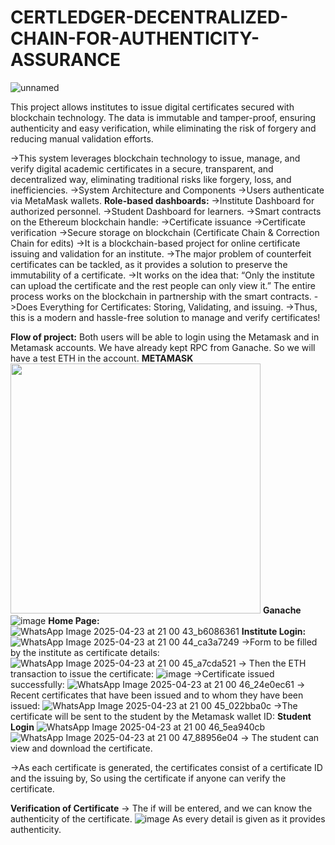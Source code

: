 # CERTLEDGER-DECENTRALIZED-CHAIN-FOR-AUTHENTICITY-ASSURANCE
![unnamed](https://github.com/user-attachments/assets/ede814f5-408a-40cf-b26a-9d291dc70787)

This project allows institutes to issue digital certificates secured with blockchain technology. The data is immutable and tamper-proof, ensuring authenticity and easy verification, while eliminating the risk of forgery and reducing manual validation efforts.

->This system leverages blockchain technology to issue, manage, and verify digital academic certificates in a secure, transparent, and decentralized way, eliminating traditional risks like forgery, loss, and inefficiencies.
->System Architecture and Components
->Users authenticate via MetaMask wallets.
**Role-based dashboards:**
->Institute Dashboard for authorized personnel.
->Student Dashboard for learners.
->Smart contracts on the Ethereum blockchain handle:
->Certificate issuance
->Certificate verification
->Secure storage on blockchain (Certificate Chain & Correction Chain for edits)
->It is a blockchain-based project for online certificate issuing and validation for an institute.
->The major problem of counterfeit certificates can be tackled, as it provides a solution to preserve the immutability of a certificate.
->It works on the idea that: “Only the institute can upload the certificate and the rest people can only view it.” The entire process works on the blockchain in partnership with the smart contracts.
->Does Everything for Certificates: Storing, Validating, and issuing.
->Thus, this is a modern and hassle-free solution to manage and verify certificates!

**Flow of project:**
Both users will be able to login using the Metamask and in Metamask accounts. We have already kept RPC from Ganache. So we will have a test ETH in the account.
**METAMASK**
<img src="https://github.com/user-attachments/assets/803daaff-2232-4e81-bd89-a2f54c40af37" width="400"/>
**Ganache**
![image](https://github.com/user-attachments/assets/2b49ac40-aa42-4564-88c2-c7490a1c1711)
**Home Page:**
![WhatsApp Image 2025-04-23 at 21 00 43_b6086361](https://github.com/user-attachments/assets/7f442d74-75f8-4d9d-b344-e95812daf17d)
**Institute Login:**
![WhatsApp Image 2025-04-23 at 21 00 44_ca3a7249](https://github.com/user-attachments/assets/305e9519-7a82-413a-ad2b-f96ba36f2218)
->Form to be filled by the institute as certificate details:
![WhatsApp Image 2025-04-23 at 21 00 45_a7cda521](https://github.com/user-attachments/assets/5b913df9-5631-4512-aec3-659e3a0b55d2)
-> Then the ETH transaction to issue the certificate:
![image](https://github.com/user-attachments/assets/1dc1b68a-6c7d-48dc-905e-4295a1349ebf)
->Certificate issued successfully:
![WhatsApp Image 2025-04-23 at 21 00 46_24e0ec61](https://github.com/user-attachments/assets/c65b23b5-1e23-43ce-b386-0a9a60bf99ae)
-> Recent certificates that have been issued and to whom they have been issued:
![WhatsApp Image 2025-04-23 at 21 00 45_022bba0c](https://github.com/user-attachments/assets/929eb2b9-4337-4177-8ea2-4c5d15927569)
->The certificate will be sent to the student by the Metamask wallet ID:
**Student Login**
![WhatsApp Image 2025-04-23 at 21 00 46_5ea940cb](https://github.com/user-attachments/assets/d8609fb4-ca1b-4a10-9cee-b194fe028997)
![WhatsApp Image 2025-04-23 at 21 00 47_88956e04](https://github.com/user-attachments/assets/1c58085b-fca0-4692-8e3f-921001950ace)
-> The student can view and download the certificate.

->As each certificate is generated, the certificates consist of a certificate ID and the issuing by, So using the certificate if anyone can verify the certificate.

**Verification of Certificate**
-> The if will be entered, and we can know the authenticity of the certificate.
![image](https://github.com/user-attachments/assets/f1e637d8-a75e-4b5c-be91-22f4431aa166)
As every detail is given as it provides authenticity.














